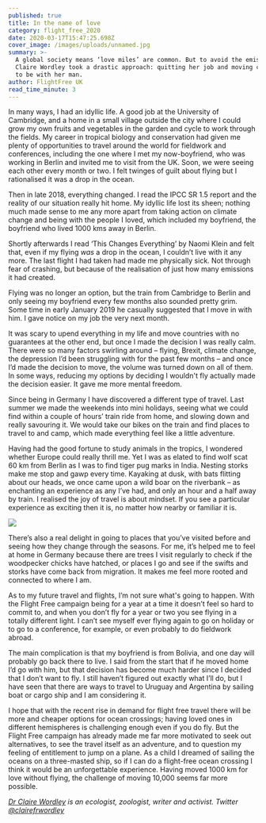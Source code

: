 ```yaml
---
published: true
title: In the name of love
category: flight_free_2020
date: 2020-03-17T15:47:25.698Z
cover_image: /images/uploads/unnamed.jpg
summary: >-
  A global society means ‘love miles’ are common. But to avoid the emissions,
  Claire Wordley took a drastic approach: quitting her job and moving countries
  to be with her man.
author: FlightFree UK
read_time_minute: 3
---
```

In many ways, I had an idyllic life. A good job at the University of Cambridge, and a home in a small village outside the city where I could grow my own fruits and vegetables in the garden and cycle to work through the fields. My career in tropical biology and conservation had given me plenty of opportunities to travel around the world for fieldwork and conferences, including the one where I met my now-boyfriend, who was working in Berlin and invited me to visit from the UK. Soon, we were seeing each other every month or two. I felt twinges of guilt about flying but I rationalised it was a drop in the ocean.

Then in late 2018, everything changed. I read the IPCC SR 1.5 report and the reality of our situation really hit home. My idyllic life lost its sheen; nothing much made sense to me any more apart from taking action on climate change and being with the people I loved, which included my boyfriend, the boyfriend who lived 1000 kms away in Berlin.

Shortly afterwards I read ‘This Changes Everything’ by Naomi Klein and felt that, even if my flying *was* a drop in the ocean, I couldn’t live with it any more. The last flight I had taken had made me physically sick. Not through fear of crashing, but because of the realisation of just how many emissions it had created.

Flying was no longer an option, but the train from Cambridge to Berlin and only seeing my boyfriend every few months also sounded pretty grim. Some time in early January 2019 he casually suggested that I move in with him. I gave notice on my job the very next month.

It was scary to upend everything in my life and move countries with no guarantees at the other end, but once I made the decision I was really calm. There were so many factors swirling around – flying, Brexit, climate change, the depression I’d been struggling with for the past few months – and once I’d made the decision to move, the volume was turned down on all of them. In some ways, reducing my options by deciding I wouldn't fly actually made the decision easier. It gave me more mental freedom.

Since being in Germany I have discovered a different type of travel. Last summer we made the weekends into mini holidays, seeing what we could find within a couple of hours’ train ride from home, and slowing down and really savouring it. We would take our bikes on the train and find places to travel to and camp, which made everything feel like a little adventure.

Having had the good fortune to study animals in the tropics, I wondered whether Europe could really thrill me. Yet I was as elated to find wolf scat 60 km from Berlin as I was to find tiger pug marks in India. Nesting storks make me stop and gawp every time. Kayaking at dusk, with bats flitting about our heads, we once came upon a wild boar on the riverbank – as enchanting an experience as any I’ve had, and only an hour and a half away by train. I realised the joy of travel is about mindset. If you see a particular experience as exciting then it is, no matter how nearby or familiar it is.

![](/images/uploads/kayak_german_lake.jpg)

There’s also a real delight in going to places that you’ve visited before and seeing how they change through the seasons. For me, it’s helped me to feel at home in Germany because there are trees I visit regularly to check if the woodpecker chicks have hatched, or places I go and see if the swifts and storks have come back from migration. It makes me feel more rooted and connected to where I am.

As to my future travel and flights, I’m not sure what's going to happen. With the Flight Free campaign being for a year at a time it doesn’t feel so hard to commit to, and when you don’t fly for a year or two you see flying in a totally different light. I can’t see myself ever flying again to go on holiday or to go to a conference, for example, or even probably to do fieldwork abroad.

The main complication is that my boyfriend is from Bolivia, and one day will probably go back there to live. I said from the start that if he moved home I’d go with him, but that decision has become much harder since I decided that I don’t want to fly. I still haven’t figured out exactly what I’ll do, but I have seen that there are ways to travel to Uruguay and Argentina by sailing boat or cargo ship and I am considering it.

I hope that with the recent rise in demand for flight free travel there will be more and cheaper options for ocean crossings; having loved ones in different hemispheres is challenging enough even if you do fly. But the Flight Free campaign has already made me far more motivated to seek out alternatives, to see the travel itself as an adventure, and to question my feeling of entitlement to jump on a plane. As a child I dreamed of sailing the oceans on a three-masted ship, so if I can do a flight-free ocean crossing I think it would be an unforgettable experience. Having moved 1000 km for love without flying, the challenge of moving 10,000 seems far more possible.

*[Dr Claire Wordley](https://clairewordley.com/) is an ecologist, zoologist, writer and activist. Twitter [@clairefrwordley](https://twitter.com/clairefrwordley)*